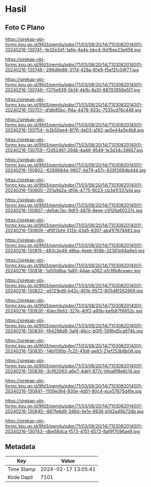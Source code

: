 # Hasil

## Foto C Plano

https://sirekap-obj-formc.kpu.go.id/9fd3/pemilu/pdpr/71/03/08/20/14/7103082014001-20240216-130741--fe32e3d1-1a6e-4a4e-bbc4-9d16ee23e656.jpg

https://sirekap-obj-formc.kpu.go.id/9fd3/pemilu/pdpr/71/03/08/20/14/7103082014001-20240216-130746--296d9e86-317d-428a-81e9-f5ef2fc04f77.jpg

https://sirekap-obj-formc.kpu.go.id/9fd3/pemilu/pdpr/71/03/08/20/14/7103082014001-20240216-130749--f370e939-5b14-4bfb-8a10-88793956e5f7.jpg

https://sirekap-obj-formc.kpu.go.id/9fd3/pemilu/pdpr/71/03/08/20/14/7103082014001-20240216-130751--d1db85bc-1f4a-4478-933c-7535cd76c448.jpg

https://sirekap-obj-formc.kpu.go.id/9fd3/pemilu/pdpr/71/03/08/20/14/7103082014001-20240216-130754--b2b50ee4-8f76-4e03-a192-ae5e44a3e4b8.jpg

https://sirekap-obj-formc.kpu.go.id/9fd3/pemilu/pdpr/71/03/08/20/14/7103082014001-20240216-130759--f2d52461-29db-4a48-9549-1e3d34c39657.jpg

https://sirekap-obj-formc.kpu.go.id/9fd3/pemilu/pdpr/71/03/08/20/14/7103082014001-20240216-130802--6269684d-9607-4d79-a57c-629f2684b444.jpg

https://sirekap-obj-formc.kpu.go.id/9fd3/pemilu/pdpr/71/03/08/20/14/7103082014001-20240216-130805--251a9d2a-df0b-4775-8023-cb3d1f337a1d.jpg

https://sirekap-obj-formc.kpu.go.id/9fd3/pemilu/pdpr/71/03/08/20/14/7103082014001-20240216-130807--de5dc7ac-9df3-4878-8eee-c9126a60237c.jpg

https://sirekap-obj-formc.kpu.go.id/9fd3/pemilu/pdpr/71/03/08/20/14/7103082014001-20240216-130809--df9f2bfd-512b-43d5-8307-ab41f7674883.jpg

https://sirekap-obj-formc.kpu.go.id/9fd3/pemilu/pdpr/71/03/08/20/14/7103082014001-20240216-130815--483c2e49-d8ba-4eeb-958b-32381e94a8e0.jpg

https://sirekap-obj-formc.kpu.go.id/9fd3/pemilu/pdpr/71/03/08/20/14/7103082014001-20240216-130818--1a50b8ba-1a80-44ae-a362-e1cf6b8ceaec.jpg

https://sirekap-obj-formc.kpu.go.id/9fd3/pemilu/pdpr/71/03/08/20/14/7103082014001-20240216-130822--e5121bd9-b42c-451b-9572-805d8f262669.jpg

https://sirekap-obj-formc.kpu.go.id/9fd3/pemilu/pdpr/71/03/08/20/14/7103082014001-20240216-130826--6dec5b62-327e-40f2-a95b-befb87f6652c.jpg

https://sirekap-obj-formc.kpu.go.id/9fd3/pemilu/pdpr/71/03/08/20/14/7103082014001-20240216-130830--f64298d9-3af4-46cc-b0f5-599bd5ca974b.jpg

https://sirekap-obj-formc.kpu.go.id/9fd3/pemilu/pdpr/71/03/08/20/14/7103082014001-20240216-130835--14b1595b-7c25-41b8-ae83-21ef253b6b06.jpg

https://sirekap-obj-formc.kpu.go.id/9fd3/pemilu/pdpr/71/03/08/20/14/7103082014001-20240216-130838--3cf62063-a6e7-4de1-877c-bfea6f8e6c14.jpg

https://sirekap-obj-formc.kpu.go.id/9fd3/pemilu/pdpr/71/03/08/20/14/7103082014001-20240216-130841--1109e064-830e-4d51-80c4-ece57675d4fe.jpg

https://sirekap-obj-formc.kpu.go.id/9fd3/pemilu/pdpr/71/03/08/20/14/7103082014001-20240216-130845--887fe6d9-346d-4e1e-9836-b1d2a46b734b.jpg

https://sirekap-obj-formc.kpu.go.id/9fd3/pemilu/pdpr/71/03/08/20/14/7103082014001-20240216-130743--dbe58dca-f573-4151-8572-8af9f7096ae9.jpg


## Metadata

| Key        | Value               |
| ---------- | ------------------- |
| Time Stamp | 2024-02-17 13:05:41 |
| Kode Dapil | 7101                |




